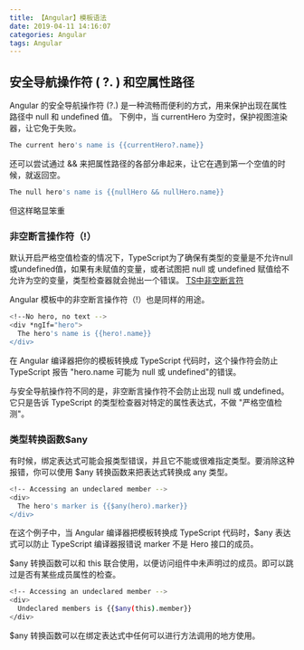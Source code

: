 ```yaml
---
title: 【Angular】模板语法
date: 2019-04-11 14:16:07
categories: Angular
tags: Angular
---
```

## 安全导航操作符 ( ?. ) 和空属性路径
Angular 的安全导航操作符 (?.) 是一种流畅而便利的方式，用来保护出现在属性路径中 null 和 undefined 值。 下例中，当 currentHero 为空时，保护视图渲染器，让它免于失败。
``` bash
The current hero's name is {{currentHero?.name}}
```
还可以尝试通过 && 来把属性路径的各部分串起来，让它在遇到第一个空值的时候，就返回空。

``` bash
The null hero's name is {{nullHero && nullHero.name}}
```
但这样略显笨重
### 非空断言操作符（!）
默认开启严格空值检查的情况下，TypeScript为了确保有类型的变量是不允许null或undefined值，如果有未赋值的变量，或者试图把 null 或 undefined 赋值给不允许为空的变量，类型检查器就会抛出一个错误。
[TS中非空断言符](http://www.typescriptlang.org/docs/handbook/release-notes/typescript-2-0.html#non-null-assertion-operator)

Angular 模板中的非空断言操作符（!）也是同样的用途。
``` bash
<!--No hero, no text -->
<div *ngIf="hero">
  The hero's name is {{hero!.name}}
</div>
```
在 Angular 编译器把你的模板转换成 TypeScript 代码时，这个操作符会防止 TypeScript 报告 "hero.name 可能为 null 或 undefined"的错误。

与安全导航操作符不同的是，非空断言操作符不会防止出现 null 或 undefined。 它只是告诉 TypeScript 的类型检查器对特定的属性表达式，不做 "严格空值检测"。

### 类型转换函数$any
有时候，绑定表达式可能会报类型错误，并且它不能或很难指定类型。要消除这种报错，你可以使用 $any 转换函数来把表达式转换成 any 类型。
``` bash
<!-- Accessing an undeclared member -->
<div>
  The hero's marker is {{$any(hero).marker}}
</div>
```
在这个例子中，当 Angular 编译器把模板转换成 TypeScript 代码时，$any 表达式可以防止 TypeScript 编译器报错说 marker 不是 Hero 接口的成员。

$any 转换函数可以和 this 联合使用，以便访问组件中未声明过的成员。即可以跳过是否有某些成员属性的检查。
``` bash
<!-- Accessing an undeclared member -->
<div>
  Undeclared members is {{$any(this).member}}
</div>
```
$any 转换函数可以在绑定表达式中任何可以进行方法调用的地方使用。
